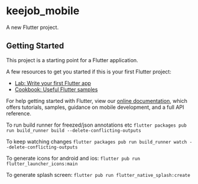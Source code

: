 # keejob_mobile

A new Flutter project.

## Getting Started

This project is a starting point for a Flutter application.

A few resources to get you started if this is your first Flutter project:

- [Lab: Write your first Flutter app](https://flutter.dev/docs/get-started/codelab)
- [Cookbook: Useful Flutter samples](https://flutter.dev/docs/cookbook)

For help getting started with Flutter, view our
[online documentation](https://flutter.dev/docs), which offers tutorials,
samples, guidance on mobile development, and a full API reference.


To run build runner for freezed/json annotations etc
`flutter packages pub run build_runner build --delete-conflicting-outputs`

To keep watching changes
`flutter packages pub run build_runner watch --delete-conflicting-outputs`

To generate icons for android and ios:
`flutter pub run flutter_launcher_icons:main`

To generate splash screen:
`flutter pub run flutter_native_splash:create`